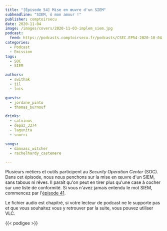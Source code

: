 ```yaml
---
title: "[Épisode 54] Mise en œuvre d'un SIEM"
subheadline: "SIEM, ô mon amour !"
publisher: comptoirsecu
date: 2020-11-04
image: /images/covers/2020-11-03-implem_siem.jpg
podcast:
  feed: https://podcasts.comptoirsecu.fr/podcasts/CSEC.EP54-2020-10-04.IMPLEM_SIEM.m4a
categories:
  - Podcast
  - Emission
tags:
  - SOC
  - SIEM

authors:
  - swithak
  - jil
  - lois

guests:
  - jordane_pinto
  - thomas_burnouf

drinks:
  - calvinus
  - depaz_3374
  - lagunita
  - snorri

songs:
  - danvasc_witcher
  - rachelhardy_castemere

---
```


Plusieurs métiers et outils participent au *Security Operation Center* (SOC). Dans cet épisode, nous nous penchons sur la mise en œuvre d'un SIEM, sans tabous ni rêves. Il paraît qu'on peut en tirer plus qu'une case à cocher sur une liste de conformité. Si vous n'avez jamais entendu le mot SIEM, commencez par l'[épisode 41](https://www.comptoirsecu.fr/podcast/%C3%A9pisode-41-le-siem--le-soc/).

Le fichier audio est chapitré, si votre lecteur de podcast ne le supporte pas et que vous souhaitez vous y retrouver par la suite, vous pouvez utiliser VLC.

{{< podigee >}}
